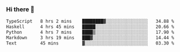 ### Hi there 🌱
<!--START_SECTION:waka-->

```txt
TypeScript   8 hrs 2 mins    ████████▓░░░░░░░░░░░░░░░░   34.88 %
Haskell      4 hrs 45 mins   █████░░░░░░░░░░░░░░░░░░░░   20.66 %
Python       4 hrs 7 mins    ████▒░░░░░░░░░░░░░░░░░░░░   17.90 %
Markdown     3 hrs 19 mins   ███▓░░░░░░░░░░░░░░░░░░░░░   14.44 %
Text         45 mins         ▓░░░░░░░░░░░░░░░░░░░░░░░░   03.30 %
```

<!--END_SECTION:waka-->
<!--
**Dieg0raf/Dieg0raf** is a ✨ _special_ ✨ repository because its `README.md` (this file) appears on your GitHub profile.

Here are some ideas to get you started:

- 🔭 I’m currently working on ...
- 🌱 I’m currently learning ...
- 👯 I’m looking to collaborate on ...
- 🤔 I’m looking for help with ...
- 💬 Ask me about ...
- 📫 How to reach me: ...
- 😄 Pronouns: ...
- ⚡ Fun fact: ...
-->
